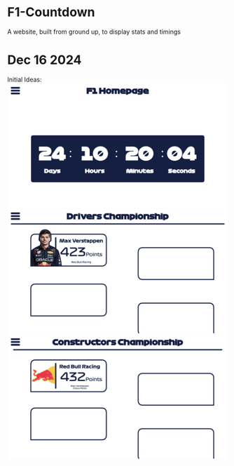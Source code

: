# F1-Countdown
A website, built from ground up, to display stats and timings

# Dec 16 2024

Initial Ideas:
![FirstIteration1](FirstIteration/FirstIteration.001.png)
![FirstIteration2](FirstIteration/FirstIteration.002.png)
![FirstIteration3](FirstIteration/FirstIteration.003.png)
